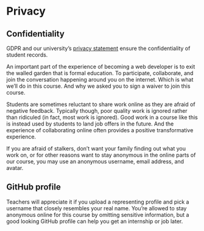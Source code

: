 # Privacy

## Confidentiality

GDPR and our university’s [privacy statement][privacy] ensure the
confidentiality of student records.

An important part of the experience of becoming a web developer is to exit the walled garden that is formal education.
To participate, collaborate, and join the conversation happening around you on the internet. Which is what we’ll do in this course.
And why we asked you to sign a waiver to join this course.

Students are sometimes reluctant to share work online as they are afraid of negative feedback.
Typically though, poor quality work is ignored rather than ridiculed (in fact, most work is ignored).
Good work in a course like this is instead used by students to land job offers in the future.
And the experience of collaborating online often provides a positive transformative experience.

If you are afraid of stalkers, don’t want your family finding out what you work on, or for other reasons want to stay anonymous in the online parts of our course, you may use an anonymous username, email address, and avatar.

## GitHub profile
Teachers will appreciate it if you upload a representing profile and pick a username that closely resembles your real name.  You’re allowed to stay anonymous online for this course by omitting sensitive information, but a good looking GitHub profile can help you get an internship or job later.

[privacy]: https://www.amsterdamuas.com/practical-matters/students/auas/legal-affairs/privacy/privacy.html
